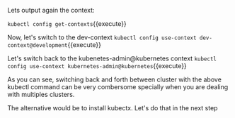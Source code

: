 Lets output again the context:

`kubectl config get-contexts`{{execute}}

Now, let's switch to the dev-context
`kubectl config use-context dev-context@development`{{execute}}


Let's switch back to the kubenetes-admin@kubernetes context
`kubectl config use-context kubernetes-admin@kubernetes`{{execute}}

As you can see, switching back and forth between  cluster with the above kubectl command can be very combersome specially when you are dealing with multiples clusters.

The alternative would be to install kubectx. Let's do that in the next step
